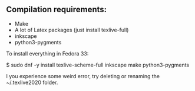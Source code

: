 




## Compilation requirements:

  * Make 
  * A lot of Latex packages (just install texlive-full)	  
  * inkscape
  * python3-pygments
  
To install everything in Fedora 33:

$ sudo dnf -y install texlive-scheme-full inkscape make python3-pygments


I you experience some weird error, try deleting or renaming the ~/.texlive2020 folder.
